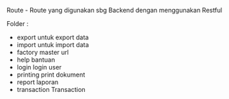 Route - Route yang digunakan sbg Backend dengan menggunakan Restful

Folder :
- export    untuk export data
- import    untuk import data
- factory   master url
- help      bantuan
- login     login user
- printing  print dokument
- report    laporan
- transaction   Transaction